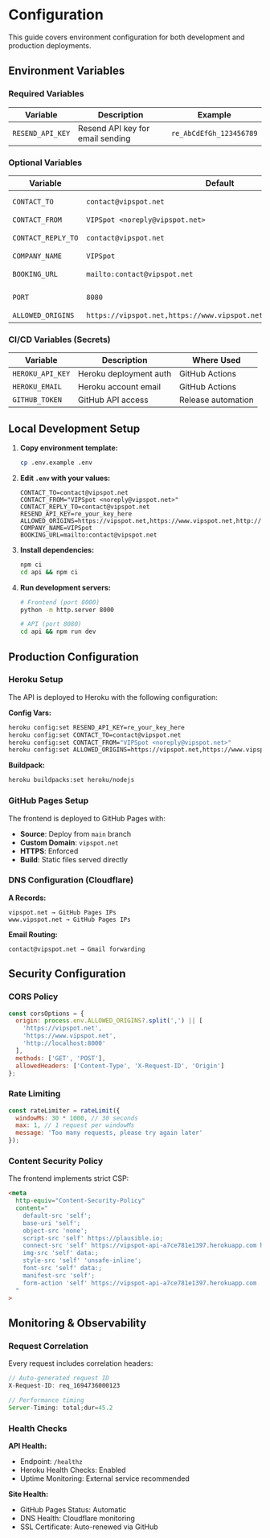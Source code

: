 # Configuration

This guide covers environment configuration for both development and production deployments.

## Environment Variables

### Required Variables

| Variable | Description | Example |
|----------|-------------|---------|
| `RESEND_API_KEY` | Resend API key for email sending | `re_AbCdEfGh_123456789` |

### Optional Variables

| Variable | Default | Description |
|----------|---------|-------------|
| `CONTACT_TO` | `contact@vipspot.net` | Owner email address |
| `CONTACT_FROM` | `VIPSpot <noreply@vipspot.net>` | Sender identity |
| `CONTACT_REPLY_TO` | `contact@vipspot.net` | Reply-To header |
| `COMPANY_NAME` | `VIPSpot` | Branding name |
| `BOOKING_URL` | `mailto:contact@vipspot.net` | Contact/booking URL |
| `PORT` | `8080` | API port (local development) |
| `ALLOWED_ORIGINS` | `https://vipspot.net,https://www.vipspot.net,http://localhost:8000` | CORS whitelist |

### CI/CD Variables (Secrets)

| Variable | Description | Where Used |
|----------|-------------|------------|
| `HEROKU_API_KEY` | Heroku deployment auth | GitHub Actions |
| `HEROKU_EMAIL` | Heroku account email | GitHub Actions |
| `GITHUB_TOKEN` | GitHub API access | Release automation |

## Local Development Setup

1. **Copy environment template:**
   ```bash
   cp .env.example .env
   ```

2. **Edit `.env` with your values:**
   ```env
   CONTACT_TO=contact@vipspot.net
   CONTACT_FROM="VIPSpot <noreply@vipspot.net>"
   CONTACT_REPLY_TO=contact@vipspot.net
   RESEND_API_KEY=re_your_key_here
   ALLOWED_ORIGINS=https://vipspot.net,https://www.vipspot.net,http://localhost:8000
   COMPANY_NAME=VIPSpot
   BOOKING_URL=mailto:contact@vipspot.net
   ```

3. **Install dependencies:**
   ```bash
   npm ci
   cd api && npm ci
   ```

4. **Run development servers:**
   ```bash
   # Frontend (port 8000)
   python -m http.server 8000
   
   # API (port 8080)
   cd api && npm run dev
   ```

## Production Configuration

### Heroku Setup

The API is deployed to Heroku with the following configuration:

**Config Vars:**
```bash
heroku config:set RESEND_API_KEY=re_your_key_here
heroku config:set CONTACT_TO=contact@vipspot.net
heroku config:set CONTACT_FROM="VIPSpot <noreply@vipspot.net>"
heroku config:set ALLOWED_ORIGINS=https://vipspot.net,https://www.vipspot.net
```

**Buildpack:**
```bash
heroku buildpacks:set heroku/nodejs
```

### GitHub Pages Setup

The frontend is deployed to GitHub Pages with:

- **Source**: Deploy from `main` branch
- **Custom Domain**: `vipspot.net`
- **HTTPS**: Enforced
- **Build**: Static files served directly

### DNS Configuration (Cloudflare)

**A Records:**
```
vipspot.net → GitHub Pages IPs
www.vipspot.net → GitHub Pages IPs
```

**Email Routing:**
```
contact@vipspot.net → Gmail forwarding
```

## Security Configuration

### CORS Policy

```javascript
const corsOptions = {
  origin: process.env.ALLOWED_ORIGINS?.split(',') || [
    'https://vipspot.net',
    'https://www.vipspot.net',
    'http://localhost:8000'
  ],
  methods: ['GET', 'POST'],
  allowedHeaders: ['Content-Type', 'X-Request-ID', 'Origin']
};
```

### Rate Limiting

```javascript
const rateLimiter = rateLimit({
  windowMs: 30 * 1000, // 30 seconds
  max: 1, // 1 request per windowMs
  message: 'Too many requests, please try again later'
});
```

### Content Security Policy

The frontend implements strict CSP:

```html
<meta
  http-equiv="Content-Security-Policy"
  content="
    default-src 'self';
    base-uri 'self';
    object-src 'none';
    script-src 'self' https://plausible.io;
    connect-src 'self' https://vipspot-api-a7ce781e1397.herokuapp.com https://plausible.io;
    img-src 'self' data:;
    style-src 'self' 'unsafe-inline';
    font-src 'self' data:;
    manifest-src 'self';
    form-action 'self' https://vipspot-api-a7ce781e1397.herokuapp.com
  "
>
```

## Monitoring & Observability

### Request Correlation

Every request includes correlation headers:

```javascript
// Auto-generated request ID
X-Request-ID: req_1694736000123

// Performance timing
Server-Timing: total;dur=45.2
```

### Health Checks

**API Health:**
- Endpoint: `/healthz`
- Heroku Health Checks: Enabled
- Uptime Monitoring: External service recommended

**Site Health:**
- GitHub Pages Status: Automatic
- DNS Health: Cloudflare monitoring
- SSL Certificate: Auto-renewed via GitHub